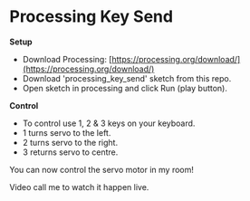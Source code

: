 ﻿# Processing Key Send

**Setup**
 - Download Processing: [https://processing.org/download/](https://processing.org/download/)
 - Download 'processing_key_send' sketch from this repo.
 - Open sketch in processing and click Run (play button).

**Control**

 - To control use 1, 2 & 3 keys on your keyboard.
 - 1 turns servo to the left.
 - 2 turns servo to the right.
 - 3 returns servo to centre.

You can now control the servo motor in my room!

Video call me to watch it happen live.
